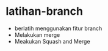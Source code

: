 # latihan-branch
* berlatih menggunakan fitur branch
* Melakukan merge
* Meakukan Squash and Merge 
  
